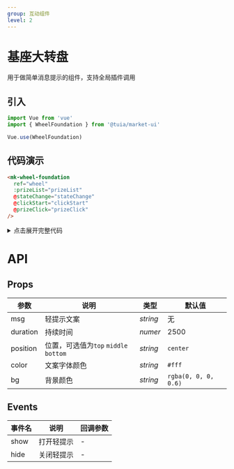 ```yaml
---
group: 互动组件
level: 2
---
```


# 基座大转盘

用于做简单消息提示的组件，支持全局插件调用

## 引入
```js
import Vue from 'vue'
import { WheelFoundation } from '@tuia/market-ui'

Vue.use(WheelFoundation)
```

## 代码演示

```html
<mk-wheel-foundation
  ref="wheel"
  :prizeList="prizeList"
  @stateChange="stateChange"
  @clickStart="clickStart"
  @prizeClick="prizeClick"
/>
```

<details>

<summary>点击展开完整代码</summary>

<<< @/src/WheelFoundation/demo/index.vue#js

</details>

# API

## Props
| 参数 | 说明 | 类型 | 默认值 |
| --- | --- | --- | --- |
| msg | 轻提示文案 | _string_ | 无 |
| duration | 持续时间 | _numer_ | 2500 |
| position | 位置，可选值为`top` `middle` `bottom` | _string_ | `center` |
| color | 文案字体颜色 | _string_ | `#fff` |
| bg | 背景颜色 | _string_ | `rgba(0, 0, 0, 0.6)` |

## Events
| 事件名 | 说明 | 回调参数 |
| --- | --- | --- |
| show | 打开轻提示 | - |
| hide | 关闭轻提示 | - |

